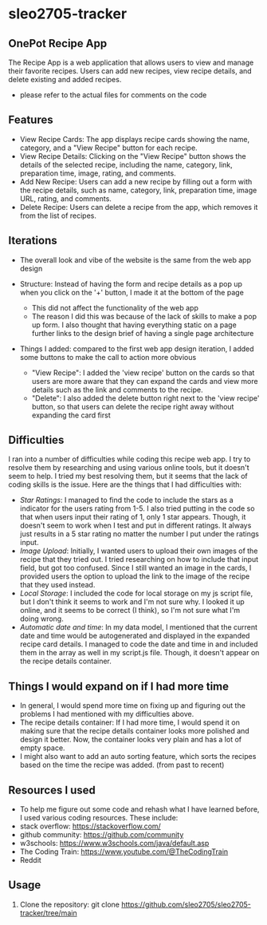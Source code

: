 # sleo2705-tracker

## OnePot Recipe App

The Recipe App is a web application that allows users to view and manage their favorite recipes. Users can add new recipes, view recipe details, and delete existing and added recipes.

- please refer to the actual files for comments on the code 

## Features

- View Recipe Cards: The app displays recipe cards showing the name, category, and a "View Recipe" button for each recipe.
- View Recipe Details: Clicking on the "View Recipe" button shows the details of the selected recipe, including the name, category, link, preparation time, image, rating, and comments.
- Add New Recipe: Users can add a new recipe by filling out a form with the recipe details, such as name, category, link, preparation time, image URL, rating, and comments.
- Delete Recipe: Users can delete a recipe from the app, which removes it from the list of recipes.

## Iterations

- The overall look and vibe of the website is the same from the web app design 
- Structure: Instead of having the form and recipe details as a pop up when you click on the '+' button, I made it at the bottom of the page
    - This did not affect the functionality of the web app
    - The reason I did this was because of the lack of skills to make a pop up form. I also thought that having everything static on a page further links to the design brief of having a single page architecture

- Things I added: compared to the first web app design iteration, I added some buttons to make the call to action more obvious
    - "View Recipe": I added the 'view recipe' button on the cards so that users are more aware that they can expand the cards and view more details such as the link and comments to the recipe.
    - "Delete": I also added the delete button right next to the 'view recipe' button, so that users can delete the recipe right away without expanding the card first

## Difficulties
I ran into a number of difficulties while coding this recipe web app. I try to resolve them by researching and using various online tools, but it doesn't seem to help. I tried my best resolving them, but it seems that the lack of coding skills is the issue. Here are the things that I had difficulties with:
- *Star Ratings*: I managed to find the code to include the stars as a indicator for the users rating from 1-5. I also tried putting in the code so that when users input their rating of 1, only 1 star appears. Though, it doesn't seem to work when I test and put in different ratings. It always just results in a 5 star rating no matter the number I put under the ratings input.
- *Image Upload*: Initially, I wanted users to upload their own images of the recipe that they tried out. I tried researching on how to include that input field, but got too confused. Since I still wanted an image in the cards, I provided users the option to upload the link to the image of the recipe that they used instead.
- *Local Storage*: I included the code for local storage on my js script file, but I don't think it seems to work and I'm not sure why. I looked it up online, and it seems to be correct (I think), so I'm not sure what I'm doing wrong.
- *Automatic date and time*: In my data model, I mentioned that the current date and time would be autogenerated and displayed in the expanded recipe card details. I managed to code the date and time in and included them in the array as well in my script.js file. Though, it doesn't appear on the recipe details container. 

## Things I would expand on if I had more time
- In general, I would spend more time on fixing up and figuring out the problems I had mentioned with my difficulties above.
- The recipe details container: If I had more time, I would spend it on making sure that the recipe details container looks more polished and design it better. Now, the container looks very plain and has a lot of empty space. 
- I might also want to add an auto sorting feature, which sorts the recipes based on the time the recipe was added. (from past to recent)

## Resources I used
- To help me figure out some code and rehash what I have learned before, I used various coding resources. These include:
 - stack overflow: https://stackoverflow.com/
 - github community: https://github.com/community
 - w3schools: https://www.w3schools.com/java/default.asp  
 - The Coding Train: https://www.youtube.com/@TheCodingTrain
 - Reddit


## Usage

1. Clone the repository: 
   git clone https://github.com/sleo2705/sleo2705-tracker/tree/main

